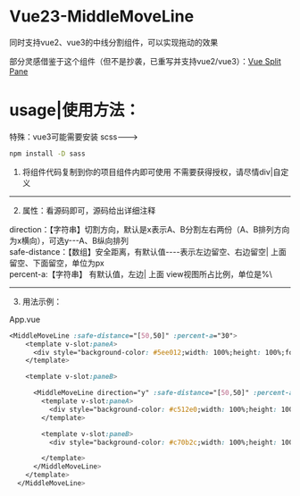 # Vue23-MiddleMoveLine
同时支持vue2、vue3的中线分割组件，可以实现拖动的效果

部分灵感借鉴于这个组件（但不是抄袭，已重写并支持vue2/vue3）：[Vue Split Pane](https://github.com/PanJiaChen/vue-split-pane)

# usage|使用方法：

特殊：vue3可能需要安装 scss---> 
```sh
npm install -D sass 
```

1. 将组件代码复制到你的项目组件内即可使用
不需要获得授权，请尽情div|自定义


---

2. 属性：看源码即可，源码给出详细注释

direction：【字符串】切割方向，默认是x表示A、B分割左右两份（A、B排列方向为x横向），可选y---A、B纵向排列\
safe-distance：【数组】安全距离，有默认值----表示左边留空、右边留空| 上面留空、下面留空，单位为px\
percent-a:【字符串】 有默认值，左边| 上面 view视图所占比例，单位是%\

---

3. 用法示例：

App.vue
```css
<MiddleMoveLine :safe-distance="[50,50]" :percent-a="30">
    <template v-slot:paneA>
      <div style="background-color: #5ee012;width: 100%;height: 100%;font-size: 50px">我是第一个panA</div>
    </template>

    <template v-slot:paneB>

      <MiddleMoveLine direction="y" :safe-distance="[50,50]" :percent-a="60">
        <template v-slot:paneA>
          <div style="background-color: #c512e0;width: 100%;height: 100%;font-size: 50px">我是第二个panA</div>
        </template>

        <template v-slot:paneB>
          <div style="background-color: #c70b2c;width: 100%;height: 100%;font-size: 50px">我是第二个panB</div>

        </template>
      </MiddleMoveLine>
    </template>
  </MiddleMoveLine>
```
